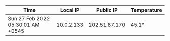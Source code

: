 | Time     | Local IP | Public IP | Temperature |
| ----------- | ----------- | ----------- | ----------- |
| Sun 27 Feb 2022 05:30:01 AM +0545      | 10.0.2.133     | 202.51.87.170  | 45.1° |
